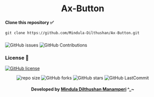 <div align="center">

# Ax-Button
</div>

#### Clone this repository ✅
```md
git clone https://github.com/Mindula-Dilthushan/Ax-Button.git
```
###

![GitHub issues](https://img.shields.io/github/issues/Mindula-Dilthushan/Ax-Button?&labelColor=black&color=eb3b5a&label=Issues&logo=issues&logoColor=black&style=for-the-badge)
![GitHub Contributions](https://img.shields.io/github/contributors/Mindula-Dilthushan/Ax-Button?&labelColor=black&color=8854d0&style=for-the-badge)

### License 📝
[![GitHub license](https://img.shields.io/github/license/Mindula-Dilthushan/Ax-Button?&labelColor=black&color=3867d6&style=for-the-badge)](https://github.com/Mindula-Dilthushan/Ax-Button/blob/master/LICENSE)


<div align="center">

![repo size](https://img.shields.io/github/repo-size/Mindula-Dilthushan/Ax-Button?label=Repo%20Size&style=for-the-badge&labelColor=black&color=20bf6b)
![GitHub forks](https://img.shields.io/github/forks/Mindula-Dilthushan/Ax-Button?&labelColor=black&color=0fb9b1&style=for-the-badge)
![GitHub stars](https://img.shields.io/github/stars/Mindula-Dilthushan/Ax-Button?&labelColor=black&color=f7b731&style=for-the-badge)
![GitHub LastCommit](https://img.shields.io/github/last-commit/Mindula-Dilthushan/Ax-Button?logo=github&labelColor=black&color=d1d8e0&style=for-the-badge)

</div>

<div align="center"> 

#### Developed by [Mindula Dilthushan Manamperi](http://minduladilthushan.netlify.app/) ^_~
</div>
